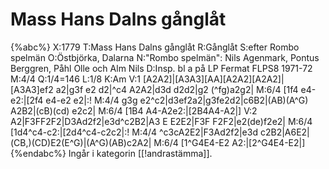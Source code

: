 # Mass Hans Dalns gånglåt

{%abc%}
X:1779
T:Mass Hans Dalns gånglåt
R:Gånglåt
S:efter Rombo spelmän
O:Östbjörka, Dalarna
N:"Rombo spelmän": Nils Agenmark, Pontus Berggren, Påhl Olle och Alm Nils
D:Insp. bl a på LP Fermat FLPS8 1971-72 
M:4/4
Q:1/4=146
L:1/8
K:Am
V:1
[A2A2]|[A3A3][AA][A2A2][A2A2]|[A3A3]ef2 a2|g3f e2 d2|^c4 A2A2|d3d d2d2|g2 (^fg)a2g2|
M:6/4
[1f4 e4-e2:|[2f4 e4-e2 e2|:!
M:4/4
g3g e2^c2|d3ef2a2|g3fe2d2|c6B2|(AB)(A^G) A2B2|(cB)(cd) e2c2|
M:6/4
[1B4 A4-A2e2:|[2B4A4-A2|]
V:2
A2|F3FF2F2|D3Ad2f2|e3d^c2B2|A3 E E2E2|F3F F2F2|e2(de)f2e2|
M:6/4
[1d4^c4-c2:|[2d4^c4-c2c2|:!
M:4/4
^c3cA2E2|F3Ad2f2|e3d c2B2|A6E2|(CB,)(CD)E2(E^G)|(A^G)(AB)c2A2|
M:6/4
[1^G4E4-E2 A2:|[2^G4E4-E2|]
{%endabc%}
Ingår i kategorin [[!andrastämma]].
